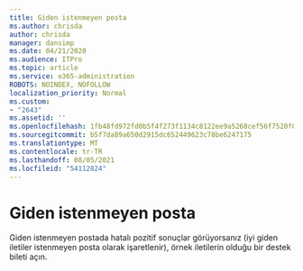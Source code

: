 ```yaml
---
title: Giden istenmeyen posta
ms.author: chrisda
author: chrisda
manager: dansimp
ms.date: 04/21/2020
ms.audience: ITPro
ms.topic: article
ms.service: o365-administration
ROBOTS: NOINDEX, NOFOLLOW
localization_priority: Normal
ms.custom:
- "2643"
ms.assetid: ''
ms.openlocfilehash: 1fb48fd972fd0b5f4f273f1134c8122ee9a5260cef56f7520f0da066cb230012
ms.sourcegitcommit: b5f7da89a650d2915dc652449623c78be6247175
ms.translationtype: MT
ms.contentlocale: tr-TR
ms.lasthandoff: 08/05/2021
ms.locfileid: "54112824"
---
```

# <a name="outbound-spam"></a>Giden istenmeyen posta

Giden istenmeyen postada hatalı pozitif sonuçlar görüyorsanız (iyi giden iletiler istenmeyen posta olarak işaretlenir), örnek iletilerin olduğu bir destek bileti açın.
